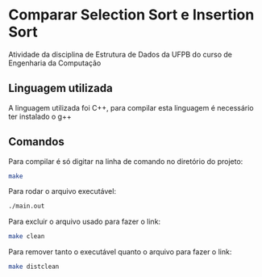 # Comparar Selection Sort e Insertion Sort
Atividade da disciplina de Estrutura de Dados da UFPB do curso de Engenharia da Computação
## Linguagem utilizada
A linguagem utilizada foi C++, para compilar esta linguagem é necessário ter instalado o g++
## Comandos
Para compilar é só digitar na linha de comando no diretório do projeto:  
```bash
make
```
Para rodar o arquivo executável:
```bash
./main.out
```

Para excluir o arquivo usado para fazer o link:
```bash
make clean
```
Para remover tanto o executável quanto o arquivo para fazer o link:
```bash
make distclean
```